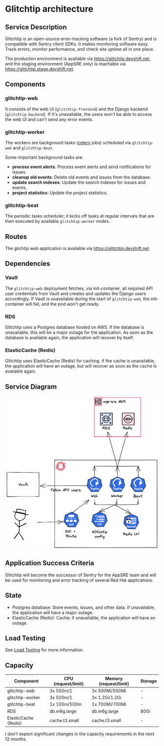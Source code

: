 # Glitchtip architecture

## Service Description

Glitchtip is an open-source error-tracking software (a fork of Sentry) and is compatible with Sentry client SDKs. It makes monitoring software easy. Track errors, monitor performance, and check site uptime all in one place.

The production environment is available via https://glitchtip.devshift.net, and the staging environment (AppSRE only) is reachable via https://glitchtip.stage.devshift.net.

## Components

### glitchtip-web

It consists of the web UI (`glitchtip-frontend`) and the Django backend (`glitchtip-backend`). If it's unavailable, the users won't be able to access the web UI and can't send any error events.

### glitchtip-worker

The workers are background tasks ([celery](https://docs.celeryq.dev/en/stable/index.html) jobs) scheduled via `glitchtip-web` and `glitchtip-beat`.

Some important background tasks are:
* **process event alerts**: Process event alerts and send notifications for issues.
* **cleanup old events**: Delete old events and issues from the database.
* **update search indexes**: Update the search indexes for issues and events.
* **project statistics**: Update the project statistics.


### glitchtip-beat

The periodic tasks scheduler; it kicks off tasks at regular intervals that are then executed by available `glitchtip-worker` nodes.

## Routes

The glichtip web application is available via https://glitchtip.devshift.net.

## Dependencies

### Vault

The `glitchtip-web` deployment fetches, via init-container, all required API user credentials from Vault and creates and updates the Django users accordingly.
If Vault is unavailable during the start of `glitchtip-web`, the init-container will fail, and the pod won't get ready.

### RDS

Glitchtip uses a Postgres database hosted on AWS. If the database is unavailable, this will be a major outage for the application. As soon as the database is available again, the application will recover by itself.

### ElasticCache (Redis)

Glitchtip uses ElasticCache (Redis) for caching. If the cache is unavailable, the application will have an outage, but will recover as soon as the cache is available again.

## Service Diagram

![Glitchtip](images/architecture.png)


## Application Success Criteria

Glitchtip will become the successor of Sentry for the AppSRE team and will be used for monitoring
and error tracking of several Red Hat applications.

## State

* Postgres database: Store events, issues, and other data. If unavailable, the application will have a major outage.
* ElasticCache (Redis): Cache; if unavailable, the application will have an outage.

## Load Testing

See [Load Testing](../sops/load-testing.md) for more information.


## Capacity

| Component            | CPU (request/limit) | Memory (request/limit) | Storage |
| -------------------- | ------------------- | ---------------------- | ------- |
| glitchtip-web        | 3x 500m/1           | 3x 500Mi/500Mi         | -       |
| glitchtip-worker     | 3x 500m/1           | 3x 1.2Gi/1.2Gi         | -       |
| glitchtip-beat       | 1x 100m/500m        | 1x 700Mi/700Mi         | -       |
| RDS                  | db.m6g.large        | db.m6g.large           | 80Gi    |
| ElasticCache (Redis) | cache.t3.small      | cache.t3.small         | -       |


I don't expect significant changes in the capacity requirements in the next 12 months.
